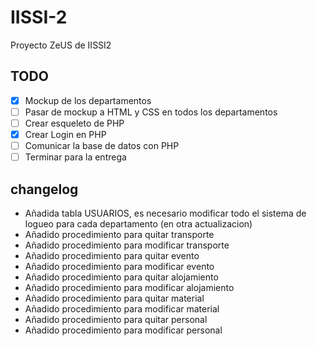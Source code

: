 # IISSI-2
Proyecto ZeUS de IISSI2

## TODO

- [x] Mockup de los departamentos
- [ ] Pasar de mockup a HTML y CSS en todos los departamentos
- [ ] Crear esqueleto de PHP
- [x] Crear Login en PHP
- [ ] Comunicar la base de datos con PHP 
- [ ] Terminar para la entrega

## changelog
- Añadida tabla USUARIOS, es necesario modificar todo el sistema de logueo para cada departamento (en otra actualizacion)
- Añadido procedimiento para quitar transporte
- Añadido procedimiento para modificar transporte
- Añadido procedimiento para quitar evento
- Añadido procedimiento para modificar evento
- Añadido procedimiento para quitar alojamiento
- Añadido procedimiento para modificar alojamiento
- Añadido procedimiento para quitar material
- Añadido procedimiento para modificar material
- Añadido procedimiento para quitar personal
- Añadido procedimiento para modificar personal
